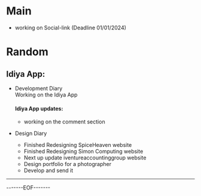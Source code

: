 # Main 

- working on Social-link (Deadline 01/01/2024)

# Random
## Idiya App:

- Development Diary  
    Working on the Idiya App
    #### Idiya App updates:
    - working on the comment section


- Design Diary
    - Finished Redesigning SpiceHeaven website
    - Finished Redesigning Simon Computing website
    - Next up update iventureaccountinggroup website
    - Design portfolio for a photographer
    - Develop and send it


--------------------------------------------------------


-------EOF-------



